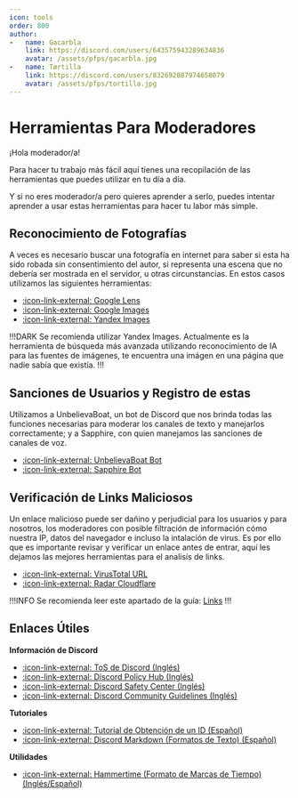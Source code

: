 ```yaml
---
icon: tools
order: 800
author:
-   name: Gacarbla
    link: https://discord.com/users/643575943289634836
    avatar: /assets/pfps/gacarbla.jpg
-   name: Tørtilla
    link: https://discord.com/users/832692087974658079
    avatar: /assets/pfps/tortilla.jpg
---
```


# Herramientas Para Moderadores

¡Hola moderador/a!

Para hacer tu trabajo más fácil aquí tienes una recopilación de las herramientas que puedes utilizar en tu día a día.

Y si no eres moderador/a pero quieres aprender a serlo, puedes intentar aprender a usar estas herramientas para hacer tu labor más simple.

## Reconocimiento de Fotografías
A veces es necesario buscar una fotografía en internet para saber si esta ha sido robada sin consentimiento del autor, si representa una escena que no debería ser mostrada en el servidor, u otras circunstancias. En estos casos utilizamos las siguientes herramientas:

- [:icon-link-external: Google Lens](https://lens.google/intl/es/)
- [:icon-link-external: Google Images](https://images.google.com)
- [:icon-link-external: Yandex Images](https://yandex.com/images/)

!!!DARK
Se recomienda utilizar Yandex Images. Actualmente es la herramienta de búsqueda más avanzada utilizando reconocimiento de IA para las fuentes de imágenes, te encuentra una imágen en una página que nadie sabía que existía.
!!!

## Sanciones de Usuarios y Registro de estas
Utilizamos a UnbelievaBoat, un bot de Discord que nos brinda todas las funciones necesarias para moderar los canales de texto y manejarlos correctamente; y a Sapphire, con quien manejamos las sanciones de canales de voz.

- [:icon-link-external: UnbelievaBoat Bot](https://unbelievaboat.com)
- [:icon-link-external: Sapphire Bot](https://sapph.xyz)

## Verificación de Links Maliciosos
Un enlace malicioso puede ser dañino y perjudicial para los usuarios y para nosotros, los moderadores con posible filtración de información cómo nuestra IP, datos del navegador e incluso la intalación de virus. Es por ello que es importante revisar y verificar un enlace antes de entrar, aquí les dejamos las mejores herramientas para el analisís de links.

- [:icon-link-external: VirusTotal URL](https://www.virustotal.com/gui/home/url)
- [:icon-link-external: Radar Cloudflare](https://radar.cloudflare.com/scan)

!!!INFO
Se recomienda leer este apartado de la guía: [Links](https://mod.gatitosworld.com/guía/texto/p/links/)
!!!

## Enlaces Útiles

**Información de Discord**
- [:icon-link-external: ToS de Discord (Inglés)](https://discord.com/terms)
- [:icon-link-external: Discord Policy Hub (Inglés)](https://discord.com/safety-policies)
- [:icon-link-external: Discord Safety Center (Inglés)](https://discord.com/safety/)
- [:icon-link-external: Discord Community Guidelines (Inglés)](https://discord.com/guidelines)


**Tutoriales**
- [:icon-link-external: Tutorial de Obtención de un ID (Español)](https://support.discord.com/hc/es/articles/206346498--Dónde-puedo-encontrar-mi-ID-de-usuario-servidor-mensaje)
- [:icon-link-external: Discord Markdown (Formatos de Texto) (Español)](https://support.discord.com/hc/es/articles/210298617-Markdown-Text-101-formato-de-chat-negrita-cursiva-subrayado)

**Utilidades**
- [:icon-link-external: Hammertime (Formato de Marcas de Tiempo) (Inglés/Español)](https://hammertime.cyou/es)
